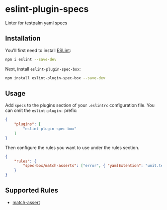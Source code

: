 # eslint-plugin-specs

Linter for testpalm yaml specs

## Installation

You'll first need to install [ESLint](https://eslint.org/):

```sh
npm i eslint --save-dev
```

Next, install `eslint-plugin-spec-box`:

```sh
npm install eslint-plugin-spec-box --save-dev
```

## Usage

Add `specs` to the plugins section of your `.eslintrc` configuration file. You can omit the `eslint-plugin-` prefix:

```json
{
    "plugins": [
        "eslint-plugin-spec-box"
    ]
}
```


Then configure the rules you want to use under the rules section.

```json
{
    "rules": {
        "spec-box/match-asserts": ["error", { "yamlExtention": "unit.testpalm.yml" }]
    }
}
```

## Supported Rules

* [match-assert](docs/rules/match-assert.md)

